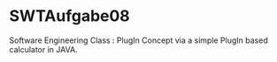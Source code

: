 # SWTAufgabe08

Software Engineering Class : PlugIn Concept via a simple PlugIn based calculator in JAVA.
